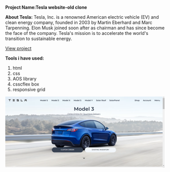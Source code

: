 
**Project Name:Tesla website-old clone**

**About Tesla:**
Tesla, Inc. is a renowned American electric vehicle (EV) and clean energy company, founded in 2003 by Martin Eberhard and Marc Tarpenning. Elon Musk joined soon after as chairman and has since become the face of the company. Tesla's mission is to accelerate the world's transition to sustainable energy.

[View project](https://tesla-clone-by-using-tailwind-css.vercel.app/)

**Tools i have used:**

 1. html
 2. css
 3. AOS library
 4. csscflex box
 5. responsive grid

![enter image description here](https://github.com/mosadeak89/Tesla-clone-by-using-tailwind-css/blob/main/src/Screenshot%20%2812%29.png?raw=true)
